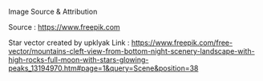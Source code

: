 Image Source & Attribution

Source : https://www.freepik.com

Star vector created by upklyak
Link : https://www.freepik.com/free-vector/mountains-cleft-view-from-bottom-night-scenery-landscape-with-high-rocks-full-moon-with-stars-glowing-peaks_13194970.htm#page=1&query=Scene&position=38
